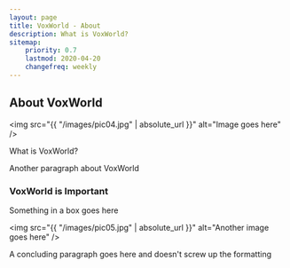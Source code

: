 ```yaml
---
layout: page
title: VoxWorld - About
description: What is VoxWorld?
sitemap:
    priority: 0.7
    lastmod: 2020-04-20
    changefreq: weekly
---
```

## About VoxWorld

<span class="image left"><img src="{{ "/images/pic04.jpg" | absolute_url }}" alt="Image goes here" /></span>

What is VoxWorld?

Another paragraph about VoxWorld

### VoxWorld is Important
<div class="box">
  <p>
  Something in a box goes here
  </p>
</div>

<span class="image left"><img src="{{ "/images/pic05.jpg" | absolute_url }}" alt="Another image goes here" /></span>

A concluding paragraph goes here and doesn't screw up the formatting
